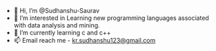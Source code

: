- 👋 Hi, I’m @Sudhanshu-Saurav
- 👀 I’m interested in Learning new programming languages associated with data analysis and mining.
- 🌱 I’m currently learning c and c++
- 📫 Email reach me - kr.sudhanshu123@gmail.com 

<!---
Sudhanshu-Saurav/Sudhanshu-Saurav is a ✨ special ✨ repository because its `README.md` (this file) appears on your GitHub profile.
You can click the Preview link to take a look at your changes.
--->

